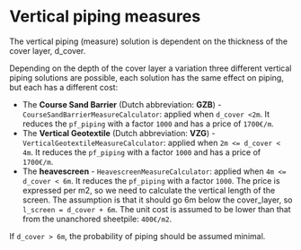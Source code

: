 # Vertical piping measures

The vertical piping (measure) solution is dependent on the thickness of the cover layer, d_cover.

Depending on the depth of the cover layer a variation three different vertical piping solutions are possible, each solution has the same effect on piping, but each has a different cost:

- The __Course Sand Barrier__ (Dutch abbreviation: __GZB__) - `CourseSandBarrierMeasureCalculator`: applied when `d_cover <2m`. It reduces the `pf_piping` with a factor `1000` and has a price of `1700€/m`.
- The __Vertical Geotextile__ (Dutch abbreviation: __VZG__) - `VerticalGeotextileMeasureCalculator`: applied when `2m <= d_cover < 4m`. It reduces the `pf_piping` with a factor `1000` and has a price of `1700€/m`.
- The __heavescreen__ - `HeavescreenMeasureCalculator`: applied when `4m <= d_cover < 6m`. It reduces the `pf_piping` with a factor `1000`. The price is expressed per m2, so we need to calculate the vertical length of the screen. The assumption is that it should go 6m below the cover_layer, so `l_screen = d_cover + 6m`. The unit cost is assumed to be lower than that from the unanchored sheetpile: `400€/m2`.

If `d_cover > 6m`, the probability of piping should be assumed minimal.
